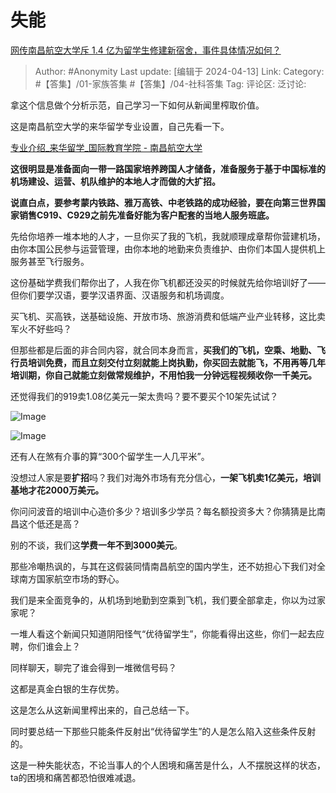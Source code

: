 # 失能
[网传南昌航空大学斥 1.4 亿为留学生修建新宿舍，事件具体情况如何？](https://www.zhihu.com/question/651156415/answer/3462912103)

> Author: #Anonymity
> Last update: [编辑于 2024-04-13]
> Link:
> Category: #【答集】/01-家族答集 #【答集】/04-社科答集 
> Tag: 
> 评论区:
> 泛讨论:

拿这个信息做个分析示范，自己学习一下如何从新闻里榨取价值。

这是南昌航空大学的来华留学专业设置，自己先看一下。

[专业介绍\_来华留学\_国际教育学院 - 南昌航空大学](https://link.zhihu.com/?target=https%3A//gjxy.nchu.edu.cn/lhlx/zyjs)

**这很明显是准备面向一带一路国家培养跨国人才储备，准备服务于基于中国标准的机场建设、运营、机队维护的本地人才而做的大扩招。**

**说直白点，要参考蒙内铁路、雅万高铁、中老铁路的成功经验，要在向第三世界国家销售C919、C929之前先准备好能为客户配套的当地人服务班底。**

先给你培养一堆本地的人才，一旦你买了我的飞机，我就顺理成章帮你营建机场，由你本国公民参与运营管理，由你本地的地勤来负责维护、由你们本国人提供机上服务甚至飞行服务。

这份基础学费我们帮你出了，人我在你飞机都还没买的时候就先给你培训好了——但你们要学汉语，要学汉语界面、汉语服务和机场调度。

买飞机、买高铁，送基础设施、开放市场、旅游消费和低端产业产业转移，这比卖军火不好些吗？

但那些都是后面的非合同内容，就合同本身而言，**买我们的飞机，空乘、地勤、飞行员培训免费，而且立刻交付立刻就能上岗执勤，你买回去就能飞，不用再等几年培训期，你自己就能立刻做常规维护，不用怕我一分钟远程视频收你一千美元。**

还觉得我们的919卖1.08亿美元一架太贵吗？要不要买个10架先试试？

![Image](https://pic1.zhimg.com/50/v2-13cb67b6a8252c524ebd20db60f361d5_720w.jpg?source=2c26e567)

![Image](https://pica.zhimg.com/50/v2-3b2734f92d00121252fe2dcd9b5741d8_720w.jpg?source=2c26e567)

还有人在煞有介事的算“300个留学生一人几平米”。

没想过人家是要**扩招**吗？我们对海外市场有充分信心，**一架飞机卖1亿美元，培训基地才花2000万美元。**

你问问波音的培训中心造价多少？培训多少学员？每名额投资多大？你猜猜是比南昌这个低还是高？

别的不谈，我们这**学费一年不到3000美元**。

那些冷嘲热讽的，与其在这假装同情南昌航空的国内学生，还不妨担心下我们对全球南方国家航空市场的野心。

我们是来全面竞争的，从机场到地勤到空乘到飞机，我们要全部拿走，你以为过家家呢？

一堆人看这个新闻只知道阴阳怪气“优待留学生”，你能看得出这些，你们一起去应聘，你们谁会上？

同样聊天，聊完了谁会得到一堆微信号码？

这都是真金白银的生存优势。

这是怎么从这新闻里榨出来的，自己总结一下。

同时要总结一下那些只能条件反射出“优待留学生”的人是怎么陷入这些条件反射的。

这是一种失能状态，不论当事人的个人困境和痛苦是什么，人不摆脱这样的状态，ta的困境和痛苦都恐怕很难减退。